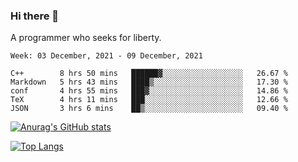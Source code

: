 ### Hi there 👋

<!--
**shejialuo/shejialuo** is a ✨ _special_ ✨ repository because its `README.md` (this file) appears on your GitHub profile.

Here are some ideas to get you started:

- 🔭 I’m currently working on ...
- 🌱 I’m currently learning ...
- 👯 I’m looking to collaborate on ...
- 🤔 I’m looking for help with ...
- 💬 Ask me about ...
- 📫 How to reach me: ...
- 😄 Pronouns: ...
- ⚡ Fun fact: ...
-->

A programmer who seeks for liberty.

<!--START_SECTION:waka-->
```text
Week: 03 December, 2021 - 09 December, 2021

C++        8 hrs 50 mins   ██████▓░░░░░░░░░░░░░░░░░░   26.67 % 
Markdown   5 hrs 43 mins   ████▒░░░░░░░░░░░░░░░░░░░░   17.30 % 
conf       4 hrs 55 mins   ███▓░░░░░░░░░░░░░░░░░░░░░   14.86 % 
TeX        4 hrs 11 mins   ███░░░░░░░░░░░░░░░░░░░░░░   12.66 % 
JSON       3 hrs 6 mins    ██▒░░░░░░░░░░░░░░░░░░░░░░   09.40 % 
```
<!--END_SECTION:waka-->

[![Anurag's GitHub stats](https://github-readme-stats.vercel.app/api?username=shejialuo&show_icons=true&theme=dracula)](https://github.com/anuraghazra/github-readme-stats)

[![Top Langs](https://github-readme-stats.vercel.app/api/top-langs/?username=shejialuo&layout=compact&hide=javascript,html,css,typescript)](https://github.com/anuraghazra/github-readme-stats)
